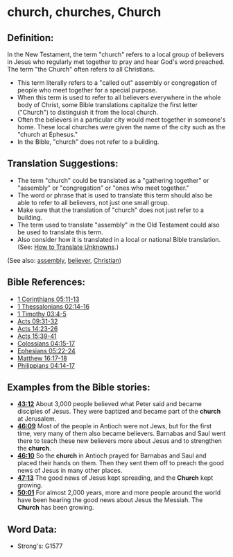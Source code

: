 # church, churches, Church #

## Definition: ##

In the New Testament, the term "church" refers to a local group of believers in Jesus who regularly met together to pray and hear God's word preached. The term "the Church" often refers to all Christians.

* This term literally refers to a "called out" assembly or congregation of people who meet together for a special purpose.
* When this term is used to refer to all believers everywhere in the whole body of Christ, some Bible translations capitalize the first letter ("Church") to distinguish it from the local church.
* Often the believers in a particular city would meet together in someone's home. These local churches were given the name of the city such as the "church at Ephesus."
* In the Bible, "church" does not refer to a building.

## Translation Suggestions: ##

* The term "church" could be translated as a "gathering together" or "assembly" or "congregation" or "ones who meet together."
* The word or phrase that is used to translate this term should also be able to refer to all believers, not just one small group.
* Make sure that the translation of "church" does not just refer to a building.
* The term used to translate "assembly" in the Old Testament could also be used to translate this term.
* Also consider how it is translated in a local or national Bible translation. (See: [How to Translate Unknowns](rc://en/ta/man/translate/translate-unknown).)

(See also: [assembly](../kt/assembly.md), [believer](../kt/believer.md), [Christian](../kt/christian.md))

## Bible References: ##

* [1 Corinthians 05:11-13](rc://en/tn/help/1co/05/11)
* [1 Thessalonians 02:14-16](rc://en/tn/help/1th/02/14)
* [1 Timothy 03:4-5](rc://en/tn/help/1ti/03/04)
* [Acts 09:31-32](rc://en/tn/help/act/09/31)
* [Acts 14:23-26](rc://en/tn/help/act/14/23)
* [Acts 15:39-41](rc://en/tn/help/act/15/39)
* [Colossians 04:15-17](rc://en/tn/help/col/04/15)
* [Ephesians 05:22-24](rc://en/tn/help/eph/05/22)
* [Matthew 16:17-18](rc://en/tn/help/mat/16/17)
* [Philippians 04:14-17](rc://en/tn/help/php/04/14)

## Examples from the Bible stories: ##

* __[43:12](rc://en/tn/help/obs/43/12)__ About 3,000 people believed what Peter said and became disciples of Jesus. They were baptized and became part of the __church__  at Jerusalem.
* __[46:09](rc://en/tn/help/obs/46/09)__ Most of the people in Antioch were not Jews, but for the first time, very many of them also became believers. Barnabas and Saul went there to teach these new believers more about Jesus and to strengthen the __church__.
* __[46:10](rc://en/tn/help/obs/46/10)__ So the __church__  in Antioch prayed for Barnabas and Saul and placed their hands on them. Then they sent them off to preach the good news of Jesus in many other places.
* __[47:13](rc://en/tn/help/obs/47/13)__ The good news of Jesus kept spreading, and the __Church__  kept growing.
* __[50:01](rc://en/tn/help/obs/50/01)__ For almost 2,000 years, more and more people around the world have been hearing the good news about Jesus the Messiah. The __Church__  has been growing.


## Word Data: ##

* Strong's: G1577


